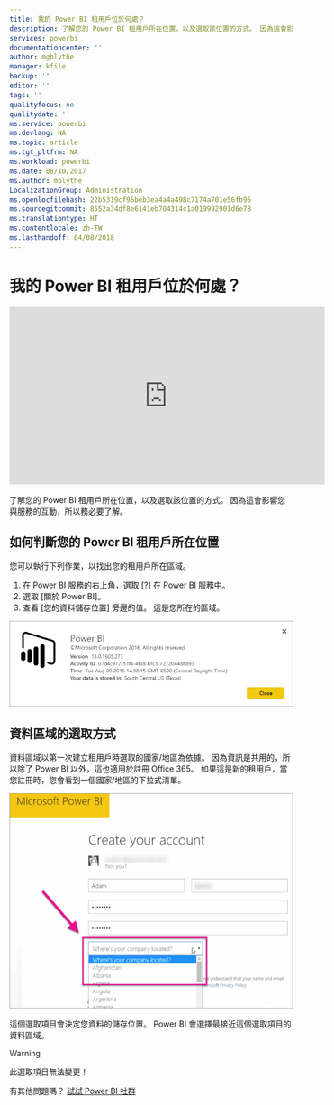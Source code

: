 ```yaml
---
title: 我的 Power BI 租用戶位於何處？
description: 了解您的 Power BI 租用戶所在位置，以及選取該位置的方式。 因為這會影響您與服務的互動，所以務必要了解。
services: powerbi
documentationcenter: ''
author: mgblythe
manager: kfile
backup: ''
editor: ''
tags: ''
qualityfocus: no
qualitydate: ''
ms.service: powerbi
ms.devlang: NA
ms.topic: article
ms.tgt_pltfrm: NA
ms.workload: powerbi
ms.date: 08/10/2017
ms.author: mblythe
LocalizationGroup: Administration
ms.openlocfilehash: 22b5319cf95beb3ea4a4a498c7174a701e56fb95
ms.sourcegitcommit: 8552a34df8e6141eb704314c1a019992901d6e78
ms.translationtype: HT
ms.contentlocale: zh-TW
ms.lasthandoff: 04/08/2018
---
```

# <a name="where-is-my-power-bi-tenant-located"></a>我的 Power BI 租用戶位於何處？
<iframe width="560" height="315" src="https://www.youtube.com/embed/0fOxaHJPvdM?showinfo=0" frameborder="0" allowfullscreen></iframe>

了解您的 Power BI 租用戶所在位置，以及選取該位置的方式。 因為這會影響您與服務的互動，所以務必要了解。

## <a name="how-to-determine-where-your-power-bi-tenant-is-located"></a>如何判斷您的 Power BI 租用戶所在位置
您可以執行下列作業，以找出您的租用戶所在區域。

1. 在 Power BI 服務的右上角，選取 [?] 在 Power BI 服務中。
2. 選取 [關於 Power BI]。
3. 查看 [您的資料儲存位置] 旁邊的值。 這是您所在的區域。

![](media/service-admin-where-is-my-tenant-located/power-bi-data-region.png)

## <a name="how-the-data-region-is-selected"></a>資料區域的選取方式
資料區域以第一次建立租用戶時選取的國家/地區為依據。 因為資訊是共用的，所以除了 Power BI 以外，這也適用於註冊 Office 365。 如果這是新的租用戶，當您註冊時，您會看到一個國家/地區的下拉式清單。

![](media/service-admin-where-is-my-tenant-located/sign-up-country-selection.png)

這個選取項目會決定您資料的儲存位置。 Power BI 會選擇最接近這個選取項目的資料區域。

> [!WARNING]
> 此選取項目無法變更！
> 
> 

有其他問題嗎？ [試試 Power BI 社群](http://community.powerbi.com/)


